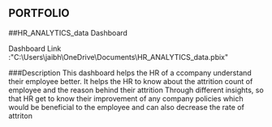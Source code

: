 ## PORTFOLIO
##HR_ANALYTICS_data Dashboard

Dashboard Link :"C:\Users\jaibh\OneDrive\Documents\HR_ANALYTICS_data.pbix"

###Description
This dashboard helps the HR of a ccompany understand their employee better. It helps the HR to know about the attrition count of employee and the reason behind their attrition Through different insights, so that HR get to know their improvement of any company policies which would be beneficial to the employee and can also decrease the rate of attriton


